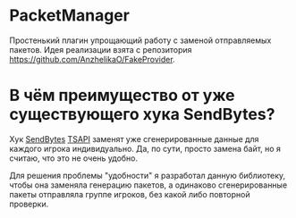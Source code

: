 # PacketManager

Простенький плагин упрощающий работу с заменой отправляемых пакетов. 
Идея реализации взята с репозитория https://github.com/AnzhelikaO/FakeProvider.

# В чём преимущество от уже существующего хука SendBytes?

Хук [SendBytes](https://github.com/Pryaxis/TSAPI/blob/8a3fffd71db401736ea80619122c70c449c10ff3/TerrariaServerAPI/TerrariaApi.Server/HookManager.cs#L531)  [TSAPI](https://github.com/Pryaxis/TSAPI) заменят уже сгенерированные данные для каждого игрока индивидуально. Да, по сути, просто замена байт, но я считаю, что это не очень удобно.

Для решения проблемы "удобности" я разработал данную библиотеку, чтобы она заменяла генерацию пакетов, а одинаково сгенерированные пакеты отправляла группе игроков, без какой либо повторной проверки.